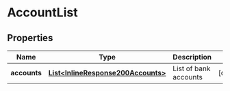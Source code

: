 
# AccountList

## Properties
Name | Type | Description | Notes
------------ | ------------- | ------------- | -------------
**accounts** | [**List&lt;InlineResponse200Accounts&gt;**](InlineResponse200Accounts.md) | List of bank accounts |  [optional]




